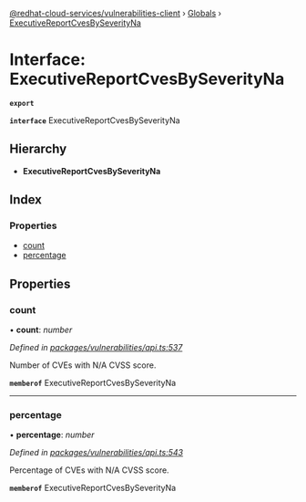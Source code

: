 [@redhat-cloud-services/vulnerabilities-client](../README.md) › [Globals](../globals.md) › [ExecutiveReportCvesBySeverityNa](executivereportcvesbyseverityna.md)

# Interface: ExecutiveReportCvesBySeverityNa

**`export`** 

**`interface`** ExecutiveReportCvesBySeverityNa

## Hierarchy

* **ExecutiveReportCvesBySeverityNa**

## Index

### Properties

* [count](executivereportcvesbyseverityna.md#count)
* [percentage](executivereportcvesbyseverityna.md#percentage)

## Properties

###  count

• **count**: *number*

*Defined in [packages/vulnerabilities/api.ts:537](https://github.com/RedHatInsights/javascript-clients/blob/master/packages/vulnerabilities/api.ts#L537)*

Number of CVEs with N/A CVSS score.

**`memberof`** ExecutiveReportCvesBySeverityNa

___

###  percentage

• **percentage**: *number*

*Defined in [packages/vulnerabilities/api.ts:543](https://github.com/RedHatInsights/javascript-clients/blob/master/packages/vulnerabilities/api.ts#L543)*

Percentage of CVEs with N/A CVSS score.

**`memberof`** ExecutiveReportCvesBySeverityNa
